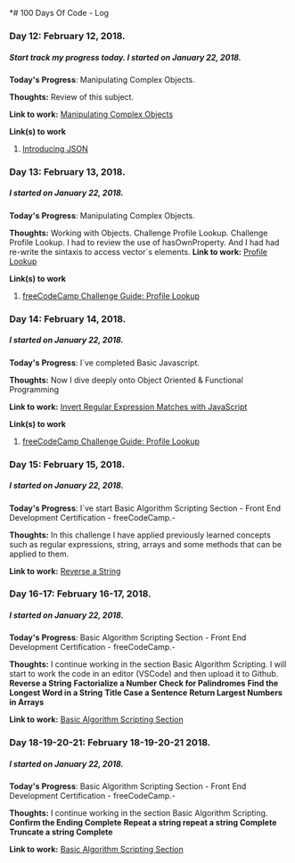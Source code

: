 *# 100 Days Of Code - Log

### Day 12: February 12, 2018.
##### Start track my progress today. I started on January 22, 2018.

**Today's Progress**: Manipulating Complex Objects.

**Thoughts:** Review of this subject.

**Link to work:** [Manipulating Complex Objects](https://www.freecodecamp.org/challenges/manipulating-complex-objects)


**Link(s) to work**
1. [Introducing JSON](www.json-schema.org)

### Day 13: February 13, 2018.
##### I started on January 22, 2018.

**Today's Progress**: Manipulating Complex Objects.

**Thoughts:** Working with Objects. Challenge Profile Lookup. Challenge Profile Lookup. 
I had to review the use of hasOwnProperty. And I had had re-write the sintaxis to access vector´s elements.
**Link to work:** [Profile Lookup](https://www.freecodecamp.org/challenges/profile-lookup)


**Link(s) to work**
1. [freeCodeCamp Challenge Guide: Profile Lookup](https://forum.freecodecamp.org/t/freecodecamp-challenge-guide-profile-lookup/18259)

### Day 14: February 14, 2018.
##### I started on January 22, 2018.

**Today's Progress**: I´ve completed Basic Javascript.

**Thoughts:** Now I dive deeply onto Object Oriented & Functional Programming

**Link to work:** [Invert Regular Expression Matches with JavaScript](https://www.freecodecamp.org/challenges/invert-regular-expression-matches-with-javascript)

**Link(s) to work**
1. [freeCodeCamp Challenge Guide: Profile Lookup](https://forum.freecodecamp.org/t/freecodecamp-challenge-guide-profile-lookup/18259)

### Day 15: February 15, 2018.
##### I started on January 22, 2018.

**Today's Progress**: I´ve start Basic Algorithm Scripting Section - Front End Development Certification - freeCodeCamp.-

**Thoughts:**  In this challenge I have applied previously learned concepts such as regular expressions, string, arrays and some methods that can be applied to them.

**Link to work:** [Reverse a String](https://www.freecodecamp.org/challenges/reverse-a-string)

### Day 16-17: February 16-17, 2018.
##### I started on January 22, 2018.

**Today's Progress**: Basic Algorithm Scripting Section - Front End Development Certification - freeCodeCamp.-

**Thoughts:** I continue working in the section Basic Algorithm Scripting. I will start to work the code in an editor (VSCode) and then upload it to Github.
**Reverse a String**
**Factorialize a Number**
**Check for Palindromes**
**Find the Longest Word in a String**
**Title Case a Sentence**
**Return Largest Numbers in Arrays**

**Link to work:** [Basic Algorithm Scripting Section](https://www.freecodecamp.org/sfiorese)


### Day 18-19-20-21: February 18-19-20-21 2018.
##### I started on January 22, 2018.

**Today's Progress**: Basic Algorithm Scripting Section - Front End Development Certification - freeCodeCamp.-

**Thoughts:** I continue working in the section Basic Algorithm Scripting.
**Confirm the Ending Complete**
**Repeat a string repeat a string Complete**
**Truncate a string Complete**

**Link to work:** [Basic Algorithm Scripting Section](https://www.freecodecamp.org/sfiorese)
